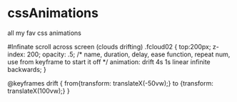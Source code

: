 # cssAnimations
all my fav css animations

#Infinate scroll across screen (clouds drifting)
.fcloud02 {
		top:200px;
		z-index: 200;
		opacity: .5;
    /* name, duration, delay, ease function, repeat num, use from keyframe to start it off */
		animation: drift 4s 1s linear infinite backwards;
	}

@keyframes drift {
	from{transform: translateX(-50vw);}
	to {transform: translateX(100vw);}
}
